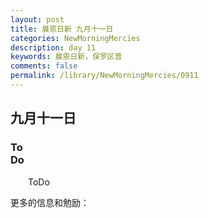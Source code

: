 ```yaml
---
layout: post
title: 晨恩日新 九月十一日
categories: NewMorningMercies
description: day 11
keywords: 晨恩日新，保罗区普
comments: false
permalink: /library/NewMorningMercies/0911
---
```


## 九月十一日

### To <br> Do

&emsp;&emsp;ToDo

更多的信息和勉励：[]()

